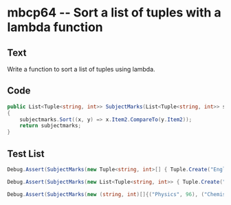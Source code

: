 # mbcp64 -- Sort a list of tuples with a lambda function

## Text

Write a function to sort a list of tuples using lambda.

## Code

```csharp
public List<Tuple<string, int>> SubjectMarks(List<Tuple<string, int>> subjectmarks) 
{
    subjectmarks.Sort((x, y) => x.Item2.CompareTo(y.Item2));
    return subjectmarks;
}
```

## Test List

```csharp
Debug.Assert(SubjectMarks(new Tuple<string, int>[] { Tuple.Create("English", 88), Tuple.Create("Science", 90), Tuple.Create("Maths", 97), Tuple.Create("Social sciences", 82) }).SequenceEqual(new Tuple<string, int>[] { Tuple.Create("Social sciences", 82), Tuple.Create("English", 88), Tuple.Create("Science", 90), Tuple.Create("Maths", 97) }));
```

```csharp
Debug.Assert(SubjectMarks(new List<Tuple<string, int>> { Tuple.Create("Telugu", 49), Tuple.Create("Hindhi", 54), Tuple.Create("Social", 33) }).SequenceEqual(new List<Tuple<string, int>> { Tuple.Create("Social", 33), Tuple.Create("Telugu", 49), Tuple.Create("Hindhi", 54) }));
```

```csharp
Debug.Assert(SubjectMarks(new (string, int)[]{("Physics", 96), ("Chemistry", 97), ("Biology", 45)}) == new (string, int)[]{("Biology", 45), ("Physics", 96), ("Chemistry", 97)});
```
